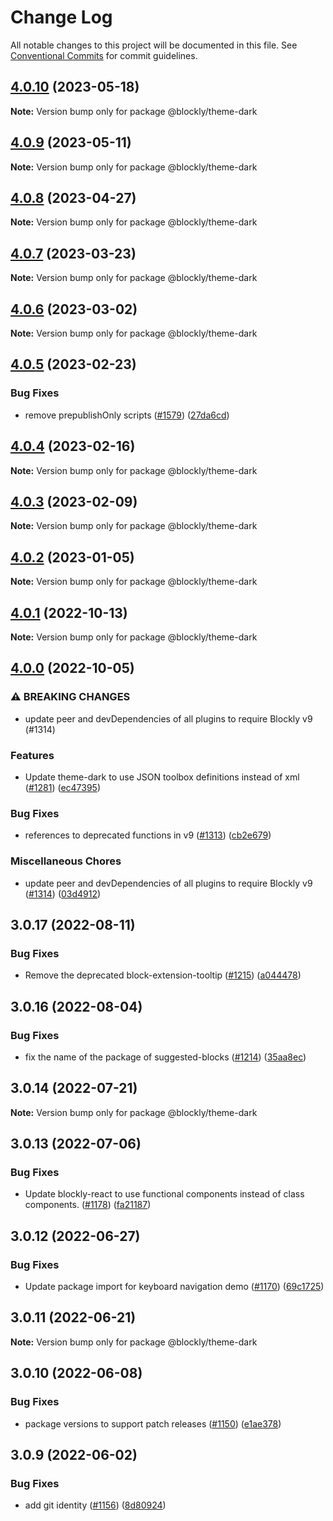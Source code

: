 # Change Log

All notable changes to this project will be documented in this file.
See [Conventional Commits](https://conventionalcommits.org) for commit guidelines.

## [4.0.10](https://github.com/google/blockly-samples/compare/@blockly/theme-dark@4.0.9...@blockly/theme-dark@4.0.10) (2023-05-18)

**Note:** Version bump only for package @blockly/theme-dark





## [4.0.9](https://github.com/google/blockly-samples/compare/@blockly/theme-dark@4.0.8...@blockly/theme-dark@4.0.9) (2023-05-11)

**Note:** Version bump only for package @blockly/theme-dark





## [4.0.8](https://github.com/google/blockly-samples/compare/@blockly/theme-dark@4.0.7...@blockly/theme-dark@4.0.8) (2023-04-27)

**Note:** Version bump only for package @blockly/theme-dark





## [4.0.7](https://github.com/google/blockly-samples/compare/@blockly/theme-dark@4.0.6...@blockly/theme-dark@4.0.7) (2023-03-23)

**Note:** Version bump only for package @blockly/theme-dark





## [4.0.6](https://github.com/google/blockly-samples/compare/@blockly/theme-dark@4.0.5...@blockly/theme-dark@4.0.6) (2023-03-02)

**Note:** Version bump only for package @blockly/theme-dark





## [4.0.5](https://github.com/google/blockly-samples/compare/@blockly/theme-dark@4.0.4...@blockly/theme-dark@4.0.5) (2023-02-23)


### Bug Fixes

* remove prepublishOnly scripts ([#1579](https://github.com/google/blockly-samples/issues/1579)) ([27da6cd](https://github.com/google/blockly-samples/commit/27da6cd04c38f6ba417f4e7446bb6218c475448d))



## [4.0.4](https://github.com/google/blockly-samples/compare/@blockly/theme-dark@4.0.3...@blockly/theme-dark@4.0.4) (2023-02-16)

**Note:** Version bump only for package @blockly/theme-dark





## [4.0.3](https://github.com/google/blockly-samples/compare/@blockly/theme-dark@4.0.2...@blockly/theme-dark@4.0.3) (2023-02-09)

**Note:** Version bump only for package @blockly/theme-dark





## [4.0.2](https://github.com/google/blockly-samples/compare/@blockly/theme-dark@4.0.1...@blockly/theme-dark@4.0.2) (2023-01-05)

**Note:** Version bump only for package @blockly/theme-dark





## [4.0.1](https://github.com/google/blockly-samples/compare/@blockly/theme-dark@4.0.0...@blockly/theme-dark@4.0.1) (2022-10-13)

**Note:** Version bump only for package @blockly/theme-dark





## [4.0.0](https://github.com/google/blockly-samples/compare/@blockly/theme-dark@3.0.17...@blockly/theme-dark@4.0.0) (2022-10-05)


### ⚠ BREAKING CHANGES

* update peer and devDependencies of all plugins to require Blockly v9 (#1314)

### Features

* Update theme-dark to use JSON toolbox definitions instead of xml ([#1281](https://github.com/google/blockly-samples/issues/1281)) ([ec47395](https://github.com/google/blockly-samples/commit/ec47395405ef602ecd8885b2c06f0b1fa77d2bb8))


### Bug Fixes

* references to deprecated functions in v9 ([#1313](https://github.com/google/blockly-samples/issues/1313)) ([cb2e679](https://github.com/google/blockly-samples/commit/cb2e67987e0b62a77c26adc660cc6ade1ba67954))


### Miscellaneous Chores

* update peer and devDependencies of all plugins to require Blockly v9 ([#1314](https://github.com/google/blockly-samples/issues/1314)) ([03d4912](https://github.com/google/blockly-samples/commit/03d4912c42c8de0f30493037ccc28dddaea0f266))



## 3.0.17 (2022-08-11)


### Bug Fixes

* Remove the deprecated block-extension-tooltip ([#1215](https://github.com/google/blockly-samples/issues/1215)) ([a044478](https://github.com/google/blockly-samples/commit/a044478c86a73e3065bc866e427f175cbec6fc13))





## 3.0.16 (2022-08-04)


### Bug Fixes

* fix the name of the package of suggested-blocks ([#1214](https://github.com/google/blockly-samples/issues/1214)) ([35aa8ec](https://github.com/google/blockly-samples/commit/35aa8ec73a60a4eb5b1e80cb2fc71dcd83d05e27))





## 3.0.14 (2022-07-21)

**Note:** Version bump only for package @blockly/theme-dark





## 3.0.13 (2022-07-06)


### Bug Fixes

* Update blockly-react to use functional components instead of class components. ([#1178](https://github.com/google/blockly-samples/issues/1178)) ([fa21187](https://github.com/google/blockly-samples/commit/fa21187cdbe4ec3a5c69f185540dd68a98eb69d7))





## 3.0.12 (2022-06-27)


### Bug Fixes

* Update package import for keyboard navigation demo ([#1170](https://github.com/google/blockly-samples/issues/1170)) ([69c1725](https://github.com/google/blockly-samples/commit/69c1725b775279fcc397dc178935208d5f42b08c))





## 3.0.11 (2022-06-21)

**Note:** Version bump only for package @blockly/theme-dark





## 3.0.10 (2022-06-08)


### Bug Fixes

* package versions to support patch releases ([#1150](https://github.com/google/blockly-samples/issues/1150)) ([e1ae378](https://github.com/google/blockly-samples/commit/e1ae378d779531621c3d948566257d069002963f))





## 3.0.9 (2022-06-02)


### Bug Fixes

* add git identity ([#1156](https://github.com/google/blockly-samples/issues/1156)) ([8d80924](https://github.com/google/blockly-samples/commit/8d809243b277375beb2ce75d4e157b5e17f78193))

